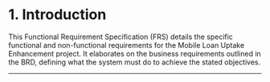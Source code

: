 # 1. Introduction

This Functional Requirement Specification (FRS) details the specific functional and non-functional requirements for the Mobile Loan Uptake Enhancement project. It elaborates on the business requirements outlined in the BRD, defining what the system must do to achieve the stated objectives.

---